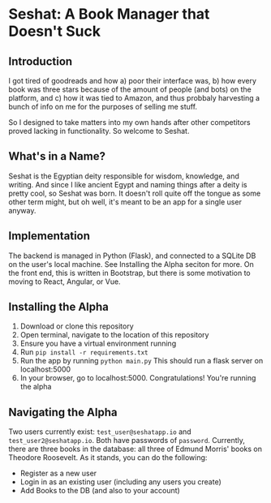 # Seshat: A Book Manager that Doesn't Suck

## Introduction

I got tired of goodreads and how a) poor their interface was, b) how every book was three stars because of the amount of people (and bots) on the platform, and c) how it was tied to Amazon, and thus probbaly harvesting a bunch of info on me for the purposes of selling me stuff.

So I designed to take matters into my own hands after other competitors proved lacking in functionality. So welcome to Seshat.

## What's in a Name?

Seshat is the Egyptian deity responsible for wisdom, knowledge, and writing. And since I like ancient Egypt and naming things after a deity is pretty cool, so Seshat was born. It doesn't roll quite off the tongue as some other term might, but oh well, it's meant to be an app for a single user anyway.

## Implementation

The backend is managed in Python (Flask), and connected to a SQLite DB on the user's local machine. See Installing the Alpha seciton for more. On the front end, this is written in Bootstrap, but there is some motivation to moving to React, Angular, or Vue.

## Installing the Alpha

1. Download or clone this repository
2. Open terminal, navigate to the location of this repository
3. Ensure you have a virtual environment running
4. Run `pip install -r requirements.txt`
5. Run the app by running `python main.py` This should run a flask server on localhost:5000
5. In your browser, go to localhost:5000. Congratulations! You're running the alpha

## Navigating the Alpha

Two users currently exist: `test_user@seshatapp.io` and `test_user2@seshatapp.io`. Both have passwords of `password`. Currently, there are three books in the database: all three of Edmund Morris' books on Theodore Roosevelt.
As it stands, you can do the following:

* Register as a new user
* Login in as an existing user (including any users you create)
* Add Books to the DB (and also to your account)
